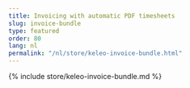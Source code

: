 ```yaml
---
title: Invoicing with automatic PDF timesheets
slug: invoice-bundle
type: featured
order: 80
lang: nl
permalink: "/nl/store/keleo-invoice-bundle.html"
---
```


{% include store/keleo-invoice-bundle.md %}
